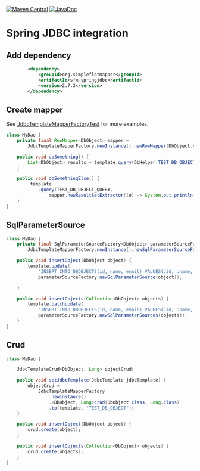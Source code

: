 [![Maven Central](https://img.shields.io/maven-central/v/org.simpleflatmapper/sfm-springjdbc.svg)](https://maven-badges.herokuapp.com/maven-central/org.simpleflatmapper/sfm-springjdbc)
[![JavaDoc](https://img.shields.io/badge/javadoc-2.7.3-blue.svg)](http://www.javadoc.io/doc/org.simpleflatmapper/sfm-springjdbc)

# Spring JDBC integration

## Add dependency

```xml
		<dependency>
			<groupId>org.simpleflatmapper</groupId>
			<artifactId>sfm-springjdbc</artifactId>
			<version>2.7.3</version>
		</dependency>
```

## Create mapper

See [JdbcTemplateMapperFactoryTest](/sfm-springjdbc/src/test/java/org/sfm/jdbc/spring/JdbcTemplateMapperFactoryTest.java) for more examples.

```java
class MyDao {
	private final RowMapper<DbObject> mapper =
		JdbcTemplateMapperFactory.newInstance().newRowMapper(DbObject.class);

	public void doSomething() {
		List<DbObject> results = template.query(DbHelper.TEST_DB_OBJECT_QUERY, mapper);
	}

	public void doSomethingElse() {
		 template
		 	.query(TEST_DB_OBJECT_QUERY,
		 		mapper.newResultSetExtractor((o) -> System.out.println(o.toString())));
	}
}
```

## SqlParameterSource

```java
class MyDao {
	private final SqlParameterSourceFactory<DbObject> parameterSourceFactory =
		JdbcTemplateMapperFactory.newInstance().newSqlParameterSourceFactory(DbObject.class);

	public void insertObject(DbObject object) {
        template.update(
            "INSERT INTO DBOBJECTS(id, name, email) VALUES(:id, :name, :email)",
            parameterSourceFactory.newSqlParameterSource(object));

	}

	public void insertObjects(Collection<DbObject> objects) {
        template.batchUpdate(
            "INSERT INTO DBOBJECTS(id, name, email) VALUES(:id, :name, :email)",
            parameterSourceFactory.newSqlParameterSources(objects));
	}
}
```

## Crud

```java
class MyDao {

	JdbcTemplateCrud<DbObject, Long> objectCrud;

	public void setJdbcTemplate(JdbcTemplate jdbcTemplate) {
		objectCrud =
			JdbcTemplateMapperFactory
				.newInstance()
				.<DbObject, Long>crud(DbObject.class, Long.class)
				.to(template, "TEST_DB_OBJECT");
	}

	public void insertObject(DbObject object) {
        crud.create(object);
	}

	public void insertObjects(Collection<DbObject> objects) {
		crud.create(objects);
	}
}
```